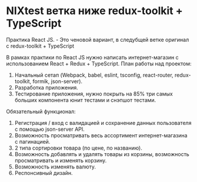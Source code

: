 # NIXtest ветка ниже redux-toolkit + TypeScript
Практика React JS.  - Это ченовой вариант, в следубщей ветке оригинал с redux-toolkit + TypeScript

В рамках практики по React JS нужно написать интернет-магазин с использованием React + Redux + TypeScript.
План работы над проектом:
1. Начальный сетап (Webpack, babel, eslint, tsconfig, react-router, redux-toolkit, formik, json-server).
2. Разработка приложения.
3. Тестирование приложения, нужно покрыть на 85% три самых больших компонента юнит тестами и снэпшот тестами. 

Обязательный функционал:
1. Регистрация / вход с валидацией и сохранение данных пользователя с помощью json-server API.
2. Возможность просматривать весь ассортимент интернет-магазина с пагинацией.
3. 2 типа сортировки товара (по цене, по названию).
4. Возможность добавлять и удалять товары из корзины, возможность просматривать и изменять корзину.
5. Возможность изменять валюту.
6. Респонсивный дизайн.

